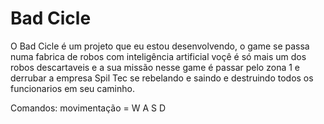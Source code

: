 # Bad Cicle

O Bad Cicle é um projeto que eu estou desenvolvendo, o game se passa numa fabrica de robos com inteligência artificial voçê é só mais um dos robos descartaveis e a sua missão nesse game é passar pelo zona 1 e derrubar a empresa Spil Tec se rebelando e saindo e destruindo todos os funcionarios em seu caminho.

Comandos:
movimentação = W A S D
